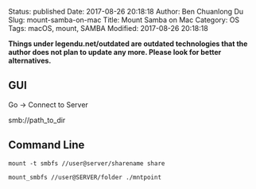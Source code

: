 Status: published
Date: 2017-08-26 20:18:18
Author: Ben Chuanlong Du
Slug: mount-samba-on-mac
Title: Mount Samba on Mac
Category: OS
Tags: macOS, mount, SAMBA
Modified: 2017-08-26 20:18:18

**Things under legendu.net/outdated are outdated technologies that the author does not plan to update any more. Please look for better alternatives.**


## GUI

Go -> Connect to Server

smb://path_to_dir

## Command Line

    mount -t smbfs //user@server/sharename share

    mount_smbfs //user@SERVER/folder ./mntpoint
